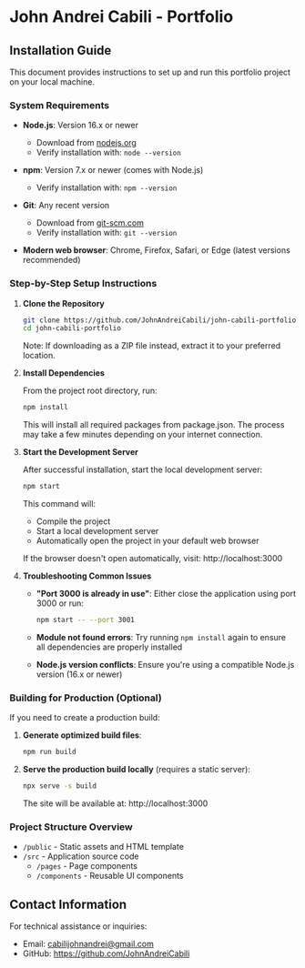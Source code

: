 # John Andrei Cabili - Portfolio

## Installation Guide

This document provides instructions to set up and run this portfolio project on your local machine.

### System Requirements

- **Node.js**: Version 16.x or newer
  - Download from [nodejs.org](https://nodejs.org/)
  - Verify installation with: `node --version`

- **npm**: Version 7.x or newer (comes with Node.js)
  - Verify installation with: `npm --version`

- **Git**: Any recent version
  - Download from [git-scm.com](https://git-scm.com/downloads)
  - Verify installation with: `git --version`

- **Modern web browser**: Chrome, Firefox, Safari, or Edge (latest versions recommended)

### Step-by-Step Setup Instructions

1. **Clone the Repository**

   ```bash
   git clone https://github.com/JohnAndreiCabili/john-cabili-portfolio.git
   cd john-cabili-portfolio
   ```

   Note: If downloading as a ZIP file instead, extract it to your preferred location.

2. **Install Dependencies**

   From the project root directory, run:

   ```bash
   npm install
   ```

   This will install all required packages from package.json. The process may take a few minutes depending on your internet connection.

3. **Start the Development Server**

   After successful installation, start the local development server:

   ```bash
   npm start
   ```

   This command will:
   - Compile the project
   - Start a local development server
   - Automatically open the project in your default web browser

   If the browser doesn't open automatically, visit: http://localhost:3000

4. **Troubleshooting Common Issues**

   - **"Port 3000 is already in use"**: Either close the application using port 3000 or run:
     ```bash
     npm start -- --port 3001
     ```

   - **Module not found errors**: Try running `npm install` again to ensure all dependencies are properly installed

   - **Node.js version conflicts**: Ensure you're using a compatible Node.js version (16.x or newer)

### Building for Production (Optional)

If you need to create a production build:

1. **Generate optimized build files**:

   ```bash
   npm run build
   ```

2. **Serve the production build locally** (requires a static server):

   ```bash
   npx serve -s build
   ```

   The site will be available at: http://localhost:3000

### Project Structure Overview

- `/public` - Static assets and HTML template
- `/src` - Application source code
  - `/pages` - Page components
  - `/components` - Reusable UI components

## Contact Information

For technical assistance or inquiries:
- Email: cabilijohnandrei@gmail.com
- GitHub: https://github.com/JohnAndreiCabili
